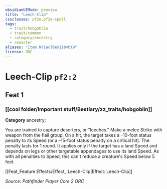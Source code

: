 ```yaml
---
obsidianUIMode: preview
title: "Leech-Clip"
cssclasses: pf2e,pf2e-spell
tags:
  - trait/hobgoblin
  - trait/common
  - category/ancestry
  - remaster
aliases: "Item.NYiacTBeXjibvbt9"
license: ORC
---
```

# Leech-Clip `pf2:2`
## Feat 1
### [[cool folder/Important stuff/Bestiary/zz_traits/hobgoblin]]

**Category** ancestry; 




You are trained to capture deserters, or "leeches." Make a melee Strike with weapon from the flail group. On a hit, the target takes a –10-foot status penalty to its Speed (or a –15-foot status penalty on a critical hit). The penalty lasts for 1 round. It applies only if the target has a land Speed and depends on legs or other targetable appendages to use its land Speed. As with all penalties to Speed, this can't reduce a creature's Speed below 5 feet.

[[Feat_Feature Effects/Effect_ Leech-Clip|Effect: Leech-Clip]]

*Source: Pathfinder Player Core 2*
*ORC*